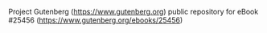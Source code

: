 Project Gutenberg (https://www.gutenberg.org) public repository for eBook #25456 (https://www.gutenberg.org/ebooks/25456)
